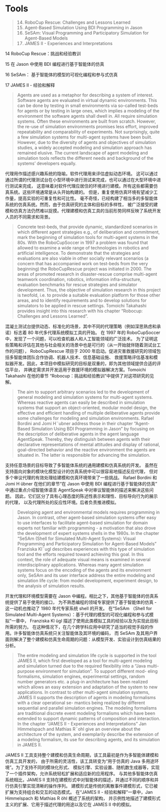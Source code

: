 # Tools

> 14. RoboCup Rescue: Challenges and Lessons Learned
> 15. Agent-Based Simulation Using BDI Programming in Jason
> 16. SeSAm: Visual Programming and Participatory Simulation for Agent-Based Models
> 17. JAMES II - Experiences and Interpretations 

14 RoboCup Rescue：挑战和经验教训

15 在 Jason 中使用 BDI 编程进行基于智能体的仿真

16 SeSAm： 基于智能体的模型的可视化编程和参与式仿真

17 JAMES II - 经验和解释


> Agents are used as a metaphor for describing a system of interest. Software agents are
evaluated in virtual dynamic environments. This can be done by testing in small environments 
via so-called test-beds for agents or by testing in large ones, which implies a modeling
of the environment the software agents shall dwell in. All require simulation systems. Often
these environments are built from scratch. However, the re-use of simulation environments
promises less effort, improved repeatability and comparability of experiments. Not surprisingly, 
quite a few simulation systems for multi-agent systems have been built. However, due
to the diversity of agents and objectives of simulation studies, a widely accepted modeling
and simulation approach has remained elusive. The current landscape of agent modeling
and simulation tools reflects the different needs and background of the systems’ developers
equally.

代理用作描述感兴趣系统的隐喻。软件代理用来评估虚拟动态环境。
这可以通过通过所谓的代理测试台在小型环境中进行测试来完成，也可以通过在大型环境中进行测试来完成，
这意味着对软件代理应居住的环境进行建模。所有这些都需要仿真系统。这些环境通常是从头开始构建的。
但是，重复使用仿真环境有望减少工作量，提高实验的可重复性和可比性。
毫不奇怪，已经构建了相当多的多智能体系统的仿真系统。然而，由于仿真研究的主体和目标的多样性，
被广泛接受的建模和仿真方法仍然难以捉摸。代理建模和仿真工具的当前形势同样反映了系统开发人员的不同需求和背景。

> Concrete test-beds, that provide dynamic, standardized scenarios in which different agent
strategies e.g., of deliberation and commitment, mark the beginning of simulation tools for
multi-agent systems in the 80s. With the RoboCupSoccer in 1997 a problem was found that
allowed to examine a wide range of technologies in robotics and artificial intelligence. To
demonstrate that the strategies and evaluations are also viable in other socially relevant
scenarios (a concern that has accompanied work on test-beds from the very beginning) the
RoboCupRescue project was initiated in 2000. The areas of promoted research in disaster-rescue
 comprise multi-agent teamwork coordination, robotics, information infra-structure,
evaluation benchmarks for rescue strategies and simulator development. Thus, the objective
of simulation research in this project is twofold, i.e. to provide a suitable evaluation platform
for those other areas, and to identify requirements and to develop solutions for simulators
to be applied in rescue settings. Tomoichi Takahashi provides insight into this research with
his chapter “Robocup: Challenges and Lessons Learned”.

混凝土测试台提供动态、标准化的场景，其中不同的代理策略（例如深思熟虑和承诺）标志着 80 年代多代理系统模拟工具的开始。
在 1997 年的 RoboCupSoccer 中，发现了一个问题，可以检查机器人和人工智能领域的广泛技术。
为了证明这些策略和评估在其他与社会相关的场景中也是可行的（从一开始就伴随着测试台工作的问题），
RoboCupRescue 项目于 2000 年启动。促进灾害救援研究的领域包括多智能体团队合作协调、机器人技术、信息基础设施、
救援策略评估基准和模拟器开发。因此，本项目中模拟研究的目标是双重的，即为其他领域提供合适的评估平台，
并确定需求并开发适用于救援环境的模拟器解决方案。Tomoichi Takahashi 在他的章节
“Robocup：挑战和经验教训”中提供了对这项研究的见解。

> The aim to support arbitrary scenarios led to the development of general modeling and
simulation systems for multi-agent systems. Whereas reactive agents can easily be described
in simulation systems that support an object-oriented, modular model design, the effective
and efficient handling of multiple deliberative agents provide some challenges for modeling
and simulation environments. Rafael Bordini and Jomi H¨ubner address those in their chapter
“Agent-Based Simulation Using BDI Programming in Jason” by focusing on the description
of deliberative agents in the agent language AgentSpeak. Thereby, they distinguish between
agents with their declarative representations of mental attitudes and display of rational,
goal-directed behavior and the reactive environment the agents are situated in. The latter
is responsible for advancing the simulation.

支持任意场景的目标导致了多智能体系统的通用建模和仿真系统的开发。
虽然在支持面向对象的模块化模型设计的仿真系统中可以很容易地描述反应代理，
但对多个审议代理的有效处理给建模和仿真环境带来了一些挑战。
Rafael Bordini 和 Jomi H ̈ubner 在他们的章节“在 Jason 中使用 BDI 编程进行基于智能体的仿真”
中通过重点介绍智能体语言 AgentSpeak 中对审议智能体的描述来解决这些问题。
因此，它们区分了具有心理态度的陈述性表示和理性、目标导向行为的展示的代理，
以及代理所处的反应性环境。后者负责推进模拟。

> Developing agent and environmental models requires programming in Jason. In contrast,
other agent-based simulation systems offer easy to use interfaces to facilitate agent-based
simulation for domain experts not familiar with programming - a motivation that also
drove the development of expert systems shells in the 1980s. In the chapter “SeSAm (Shell
for Simulated Multi-Agent Systems): Visual Programming and Participatory Simulation for
Agent-Based Models” Franziska Kl¨ugl describes experiences with this type of simulation tool
and the efforts required toward achieving this goal. In this context, the role of adequate
visual means is examined in several interdisciplinary applications. Whereas many agent
simulation systems focus on the encoding of the agents and its environment only, SeSAm
and its user interface address the entire modeling and simulation life cycle: from model
development, experiment design, to the analysis of simulation results.

开发代理和环境模型需要在 Jason 中编程。相比之下，其他基于智能体的仿真系统提供了易于使用的接口，
为不熟悉编程的领域专家提供了基于智能体的仿真 - 这一动机也推动了 1980 年代专家系统 shell 的开发。
在“SeSAm （Shell for Simulated Multi-Agent Systems）：基于代理的模型的可视化编程和参与式模拟”一章中，
Franziska Kl ̈ugl 描述了使用此类模拟工具的经验以及为实现此目标所需的努力。
在这种情况下，在几个跨学科应用中研究了适当的视觉手段的作用。许多智能体仿真系统只关注智能体及其环境的编码，
而 SeSAm 及其用户界面则解决了整个建模和仿真生命周期的问题：从模型开发、实验设计到仿真结果的分析。

> The entire modeling and simulation life cycle is supported in the tool JAMES II, which
first developed as a tool for multi-agent modeling and simulation turned due to the required
flexibility into a “Java multi-purpose environment for simulation”. To support different mod-
eling formalisms, simulation engines, experimental settings, random number generators etc.
a plug-in architecture has been realized which allows an easy extension and adaptation of
the system to new applications. In contrast to other multi-agent simulation systems, JAMES
II supports the description of agents in modeling formalisms with a clear operational se-
mantics being realized by different sequential and parallel simulation engines. The modeling
formalisms are traditional discrete event modeling formalisms which have been extended
to support dynamic patterns of composition and interaction. In the chapter “JAMES II - 
Experiences and Interpretations” Jan Himmelspach and Mathias R¨ohl give an overview
about the architecture of the system, and exemplarily describe the extension of a modeling
formalism, its use for describing agents, and its simulation in JAMES II.

JAMES II 工具支持整个建模和仿真生命周期，该工具最初是作为多智能体建模和仿真工具开发的，
由于所需的灵活性，该工具转变为“用于仿真的 Java 多用途环境”。为了支持不同的模块化形式、
模拟引擎、实验设置、随机数生成器等，实现了一个插件架构，允许系统轻松扩展和适应新的应用程序。
与其他多智能体仿真系统相比，JAMES II 支持在建模形式中对智能体的描述，并通过不同的顺序和并行仿真引擎实现清晰的操作序列。
建模形式是传统的离散事件建模形式，它已被扩展为支持组合和交互的动态模式。
在“JAMES II - 经验和解释”一章中，Jan Himmelspach 和 Mathias R ̈ohl 概述了系统的架构，
并示例性地描述了建模形式主义的扩展、它用于描述代理的用途以及它在 JAMES II 中的模拟。

